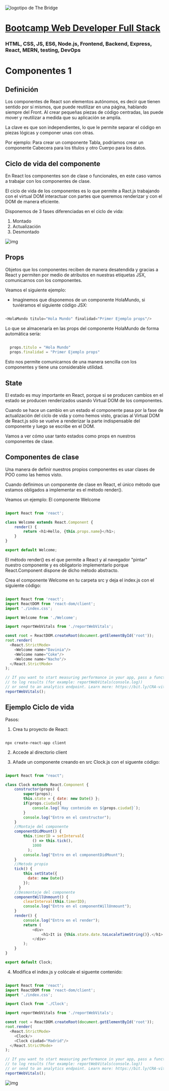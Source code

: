 ![logotipo de The Bridge](https://user-images.githubusercontent.com/27650532/77754601-e8365180-702b-11ea-8bed-5bc14a43f869.png  "logotipo de The Bridge")


# [Bootcamp Web Developer Full Stack](https://www.thebridge.tech/bootcamps/bootcamp-fullstack-developer/)

### HTML, CSS,  JS, ES6, Node.js, Frontend, Backend, Express, React, MERN, testing, DevOps

# Componentes 1

## Definición
Los componentes de React son elementos autónomos, es decir que tienen sentido por sí mismos, que puede reutilizar en una página, hablando siempre del Front. Al crear pequeñas piezas de código centradas, las puede mover y reutilizar a medida que su aplicación se amplía. 

La clave es que son independientes, lo que le permite separar el código en piezas lógicas y componer unas con otras.

Por ejemplo: Para crear un componente Tabla, podríamos crear un componente Cabecera para los títulos y otro Cuerpo para los datos.

## Ciclo de vida del componente

En React los componentes son de clase o funcionales, en este caso vamos a trabajar con los componentes de clase.

El ciclo de vida de los componentes es lo que permite a Ract.js trabajando con el virtual DOM interactuar con partes que queremos renderizar y con el DOM de manera eficiente.

Disponemos de 3 fases diferenciadas en el ciclo de vida: 

1. Montado 
2. Actualización 
3. Desmontado

![img](../../../assets/core/clase32/ciclo_vida1.png)

## Props

Objetos que los componentes reciben de manera desatendida y gracias a React y permiten por medio de atributos en nuestras etiquetas JSX, comunicarnos con los componentes. 

Veamos el siguiente ejemplo: 

- Imaginemos que disponemos de un componente HolaMundo, si tuviéramos el siguiente código JSX: 

```javascript

<HolaMundo titulo="Hola Mundo" finalidad="Primer Ejemplo props"/>

```

Lo que se almacenaría en las props del componente HolaMundo de forma automática sería: 

```javascript 
  
  props.titulo = "Hola Mundo"
  props.finalidad = "Primer Ejemplo props"

```

Esto nos permite comunicarnos de una manera sencilla con los componentes y tiene una considerable utilidad.

## State

El estado es muy importante en React, porque si se producen cambios en el estado se producen renderizados usando Virtual DOM de los componentes. 

Cuando se hace un cambio en un estado el componente pasa por la fase de actualización del ciclo de vida y como hemos visto, gracias al Virtual DOM de React.js sólo se vuelve a renderizar la parte indispensable del componente y luego se escribe en el DOM.

Vamos a ver cómo usar tanto estados como props en nuestros componentes de clase.

## Componentes de clase

Una manera de definir nuestros propios componentes es usar clases de POO como las hemos visto.

Cuando definimos un componente de clase en React, el único método que estamos obligados a implementar es el método render(). 

Veamos un ejemplo: El componente Welcome

```javascript

import React from 'react';

class Welcome extends React.Component {
    render() {
        return <h1>Hello, {this.props.name}</h1>;
    }
}

export default Welcome;

```

El método render() es el que permite a React y al navegador "pintar" nuestro componente y es obligatorio implementarlo porque React.Component dispone de dicho método abstracto.

Crea el componente Welcome en tu carpeta src y deja el index.js con el siguiente código: 

```javascript

import React from 'react';
import ReactDOM from 'react-dom/client';
import './index.css';

import Welcome from './Welcome';

import reportWebVitals from './reportWebVitals';

const root = ReactDOM.createRoot(document.getElementById('root'));
root.render(
  <React.StrictMode>
    <Welcome name="Davinia"/>
    <Welcome name="Coke"/>
    <Welcome name="Nacho"/>
  </React.StrictMode>
);

// If you want to start measuring performance in your app, pass a function
// to log results (for example: reportWebVitals(console.log))
// or send to an analytics endpoint. Learn more: https://bit.ly/CRA-vitals
reportWebVitals();


```

## Ejemplo Ciclo de vida

Pasos: 

1. Crea tu proyecto de React: 

```

npx create-react-app client

```
2. Accede al directorio client

3. Añade un componente creando en src Clock.js con el siguente código: 

```javascript 

import React from "react";

class Clock extends React.Component {
    constructor(props) {
        super(props);
        this.state = { date: new Date() };
        if(props.ciudad){
            console.log(`Hay contenido en ${props.ciudad}`);    
        }
        console.log("Entro en el constructor");
    }
    //Montaje del componente
    componentDidMount() {
        this.timerID = setInterval(
            () => this.tick(),
            1000
          );
        console.log("Entro en el componentDidMount");
    }
    //Metodo propio
    tick() {
        this.setState({
          date: new Date()
        });
      }
    //Desmontaje del componente
    componentWillUnmount() {
        clearInterval(this.timerID);
        console.log("Entro en el componentWillUnmount");
    }
    render() {
        console.log("Entro en el render");
        return (
            <div>
                <h1>It is {this.state.date.toLocaleTimeString()}.</h1>
            </div>
        );
    }
}

export default Clock;

```

4. Modifica el index.js y colócale el siguente contenido: 

```javascript

import React from 'react';
import ReactDOM from 'react-dom/client';
import './index.css';

import Clock from './Clock';

import reportWebVitals from './reportWebVitals';

const root = ReactDOM.createRoot(document.getElementById('root'));
root.render(
  <React.StrictMode>
    <Clock/>
    <Clock ciudad="Madrid"/>
  </React.StrictMode>
);

// If you want to start measuring performance in your app, pass a function
// to log results (for example: reportWebVitals(console.log))
// or send to an analytics endpoint. Learn more: https://bit.ly/CRA-vitals
reportWebVitals();

```

![img](../../../assets/core/clase32/ciclo_vida.png)


